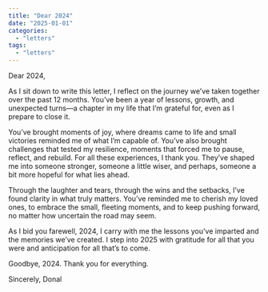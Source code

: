 ```yaml
---
title: "Dear 2024"
date: "2025-01-01"
categories: 
  - "letters"
tags: 
  - "letters"
---
```

Dear 2024,

As I sit down to write this letter, I reflect on the journey we’ve taken together over the past 12 months. You’ve been a year of lessons, growth, and unexpected turns—a chapter in my life that I’m grateful for, even as I prepare to close it.

You’ve brought moments of joy, where dreams came to life and small victories reminded me of what I’m capable of. You’ve also brought challenges that tested my resilience, moments that forced me to pause, reflect, and rebuild. For all these experiences, I thank you. They’ve shaped me into someone stronger, someone a little wiser, and perhaps, someone a bit more hopeful for what lies ahead.

Through the laughter and tears, through the wins and the setbacks, I’ve found clarity in what truly matters. You’ve reminded me to cherish my loved ones, to embrace the small, fleeting moments, and to keep pushing forward, no matter how uncertain the road may seem.

As I bid you farewell, 2024, I carry with me the lessons you’ve imparted and the memories we’ve created. I step into 2025 with gratitude for all that you were and anticipation for all that’s to come.

Goodbye, 2024. Thank you for everything.

Sincerely,
Donal
